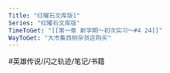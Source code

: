 ```yaml
---
Title: "红曜石文库版1"
Series: "红曜石文库版"
TimeToGet: "[[第一章 新学期～初次实习～#4 24]]"
WayToGet: "大市集西侧杂货店购买"
---
```


#英雄传说/闪之轨迹/笔记/书籍